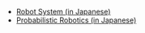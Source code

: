 <ul>
 <li><a href="https://lab.ueda.asia/?page_id=169">Robot System (in Japanese)</a></li>
 <li><a href="https://lab.ueda.asia/?page_id=180">Probabilistic Robotics (in Japanese)</a></li>
</ul>
